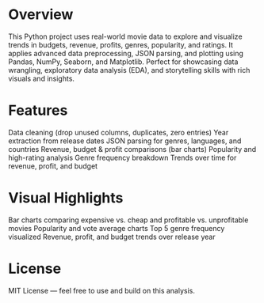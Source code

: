 # Overview
This Python project uses real-world movie data to explore and visualize trends in budgets, revenue, profits, genres, popularity, and ratings. It applies advanced data preprocessing, JSON parsing, and plotting using Pandas, NumPy, Seaborn, and Matplotlib.
Perfect for showcasing data wrangling, exploratory data analysis (EDA), and storytelling skills with rich visuals and insights.

# Features
Data cleaning (drop unused columns, duplicates, zero entries)
Year extraction from release dates
JSON parsing for genres, languages, and countries
Revenue, budget & profit comparisons (bar charts)
Popularity and high-rating analysis
Genre frequency breakdown
Trends over time for revenue, profit, and budget

# Visual Highlights
Bar charts comparing expensive vs. cheap and profitable vs. unprofitable movies
Popularity and vote average charts
Top 5 genre frequency visualized
Revenue, profit, and budget trends over release year

# License
MIT License — feel free to use and build on this analysis.
